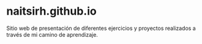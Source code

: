 # naitsirh.github.io
Sitio web de presentación de diferentes ejercicios y proyectos realizados a través de mi camino de aprendizaje.
